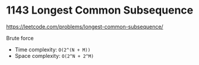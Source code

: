 # 1143 Longest Common Subsequence

https://leetcode.com/problems/longest-common-subsequence/

Brute force
- Time complexity: `O(2^(N + M))`
- Space complexity: `O(2^N + 2^M)`
